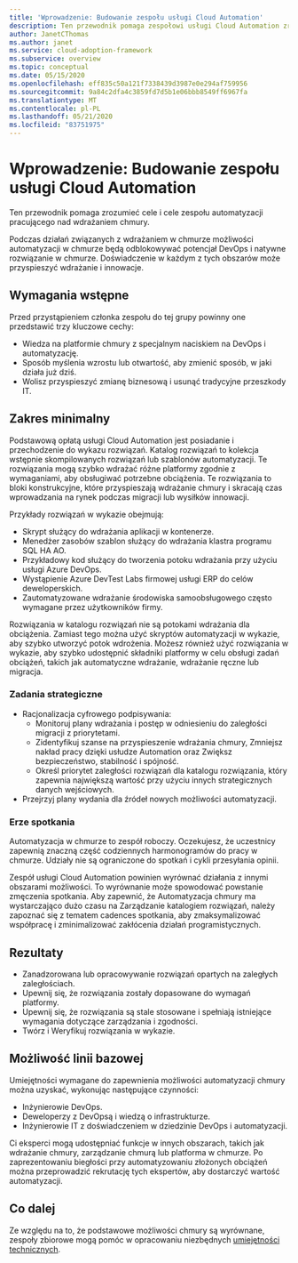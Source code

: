 ```yaml
---
title: 'Wprowadzenie: Budowanie zespołu usługi Cloud Automation'
description: Ten przewodnik pomaga zespołowi usługi Cloud Automation zrozumieć zakres, elementy dostarczane i funkcje, z którymi są odpowiedzialni.
author: JanetCThomas
ms.author: janet
ms.service: cloud-adoption-framework
ms.subservice: overview
ms.topic: conceptual
ms.date: 05/15/2020
ms.openlocfilehash: eff835c50a121f7338439d3987e0e294af759956
ms.sourcegitcommit: 9a84c2dfa4c3859fd7d5b1e06bbb8549ff6967fa
ms.translationtype: MT
ms.contentlocale: pl-PL
ms.lasthandoff: 05/21/2020
ms.locfileid: "83751975"
---
```

# <a name="get-started-build-a-cloud-automation-team"></a>Wprowadzenie: Budowanie zespołu usługi Cloud Automation

Ten przewodnik pomaga zrozumieć cele i cele zespołu automatyzacji pracującego nad wdrażaniem chmury.

Podczas działań związanych z wdrażaniem w chmurze możliwości automatyzacji w chmurze będą odblokowywać potencjał DevOps i natywne rozwiązanie w chmurze. Doświadczenie w każdym z tych obszarów może przyspieszyć wdrażanie i innowacje.

## <a name="prerequisites"></a>Wymagania wstępne

Przed przystąpieniem członka zespołu do tej grupy powinny one przedstawić trzy kluczowe cechy:

- Wiedza na platformie chmury z specjalnym naciskiem na DevOps i automatyzację.
- Sposób myślenia wzrostu lub otwartość, aby zmienić sposób, w jaki działa już dziś.
- Wolisz przyspieszyć zmianę biznesową i usunąć tradycyjne przeszkody IT.

## <a name="minimum-scope"></a>Zakres minimalny

Podstawową opłatą usługi Cloud Automation jest posiadanie i przechodzenie do wykazu rozwiązań. Katalog rozwiązań to kolekcja wstępnie skompilowanych rozwiązań lub szablonów automatyzacji. Te rozwiązania mogą szybko wdrażać różne platformy zgodnie z wymaganiami, aby obsługiwać potrzebne obciążenia. Te rozwiązania to bloki konstrukcyjne, które przyspieszają wdrażanie chmury i skracają czas wprowadzania na rynek podczas migracji lub wysiłków innowacji.

Przykłady rozwiązań w wykazie obejmują:

- Skrypt służący do wdrażania aplikacji w kontenerze.
- Menedżer zasobów szablon służący do wdrażania klastra programu SQL HA AO.
- Przykładowy kod służący do tworzenia potoku wdrażania przy użyciu usługi Azure DevOps.
- Wystąpienie Azure DevTest Labs firmowej usługi ERP do celów deweloperskich.
- Zautomatyzowane wdrażanie środowiska samoobsługowego często wymagane przez użytkowników firmy.

Rozwiązania w katalogu rozwiązań nie są potokami wdrażania dla obciążenia. Zamiast tego można użyć skryptów automatyzacji w wykazie, aby szybko utworzyć potok wdrożenia. Możesz również użyć rozwiązania w wykazie, aby szybko udostępnić składniki platformy w celu obsługi zadań obciążeń, takich jak automatyczne wdrażanie, wdrażanie ręczne lub migracja.

### <a name="strategic-tasks"></a>Zadania strategiczne

- Racjonalizacja cyfrowego podpisywania:
  - Monitoruj plany wdrażania i postęp w odniesieniu do zaległości migracji z priorytetami.
  - Zidentyfikuj szanse na przyspieszenie wdrażania chmury, Zmniejsz nakład pracy dzięki usłudze Automation oraz Zwiększ bezpieczeństwo, stabilność i spójność.
  - Określ priorytet zaległości rozwiązań dla katalogu rozwiązania, który zapewnia największą wartość przy użyciu innych strategicznych danych wejściowych.
- Przejrzyj plany wydania dla źródeł nowych możliwości automatyzacji.

### <a name="meeting-cadence"></a>Erze spotkania

Automatyzacja w chmurze to zespół roboczy. Oczekujesz, że uczestnicy zapewnią znaczną część codziennych harmonogramów do pracy w chmurze. Udziały nie są ograniczone do spotkań i cykli przesyłania opinii.

Zespół usługi Cloud Automation powinien wyrównać działania z innymi obszarami możliwości. To wyrównanie może spowodować powstanie zmęczenia spotkania. Aby zapewnić, że Automatyzacja chmury ma wystarczająco dużo czasu na Zarządzanie katalogiem rozwiązań, należy zapoznać się z tematem cadences spotkania, aby zmaksymalizować współpracę i zminimalizować zakłócenia działań programistycznych.

## <a name="deliverables"></a>Rezultaty

- Zanadzorowana lub opracowywanie rozwiązań opartych na zaległych zaległościach.
- Upewnij się, że rozwiązania zostały dopasowane do wymagań platformy.
- Upewnij się, że rozwiązania są stale stosowane i spełniają istniejące wymagania dotyczące zarządzania i zgodności.
- Twórz i Weryfikuj rozwiązania w wykazie.

## <a name="baseline-capability"></a>Możliwość linii bazowej

Umiejętności wymagane do zapewnienia możliwości automatyzacji chmury można uzyskać, wykonując następujące czynności:

- Inżynierowie DevOps.
- Deweloperzy z DevOpsą i wiedzą o infrastrukturze.
- Inżynierowie IT z doświadczeniem w dziedzinie DevOps i automatyzacji.

Ci eksperci mogą udostępniać funkcje w innych obszarach, takich jak wdrażanie chmury, zarządzanie chmurą lub platforma w chmurze. Po zaprezentowaniu biegłości przy automatyzowaniu złożonych obciążeń można przeprowadzić rekrutację tych ekspertów, aby dostarczyć wartość automatyzacji.

## <a name="whats-next"></a>Co dalej

Ze względu na to, że podstawowe możliwości chmury są wyrównane, zespoły zbiorowe mogą pomóc w opracowaniu niezbędnych [umiejętności technicznych](../../organize/suggested-skills.md).
